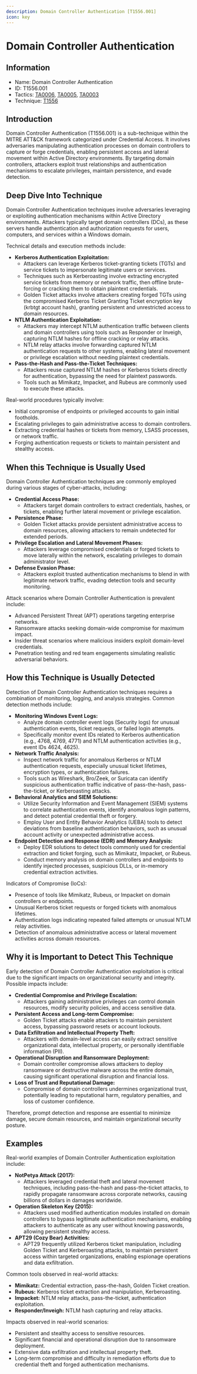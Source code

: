 ```yaml
---
description: Domain Controller Authentication [T1556.001]
icon: key
---
```


# Domain Controller Authentication

## Information

* Name: Domain Controller Authentication
* ID: T1556.001
* Tactics: [TA0006](../), [TA0005](../../ta0005/), [TA0003](../../ta0003/)
* Technique: [T1556](./)

## Introduction

Domain Controller Authentication (T1556.001) is a sub-technique within the MITRE ATT\&CK framework categorized under Credential Access. It involves adversaries manipulating authentication processes on domain controllers to capture or forge credentials, enabling persistent access and lateral movement within Active Directory environments. By targeting domain controllers, attackers exploit trust relationships and authentication mechanisms to escalate privileges, maintain persistence, and evade detection.

## Deep Dive Into Technique

Domain Controller Authentication techniques involve adversaries leveraging or exploiting authentication mechanisms within Active Directory environments. Attackers typically target domain controllers (DCs), as these servers handle authentication and authorization requests for users, computers, and services within a Windows domain.

Technical details and execution methods include:

* **Kerberos Authentication Exploitation:**
  * Attackers can leverage Kerberos ticket-granting tickets (TGTs) and service tickets to impersonate legitimate users or services.
  * Techniques such as Kerberoasting involve extracting encrypted service tickets from memory or network traffic, then offline brute-forcing or cracking them to obtain plaintext credentials.
  * Golden Ticket attacks involve attackers creating forged TGTs using the compromised Kerberos Ticket Granting Ticket encryption key (krbtgt account hash), granting persistent and unrestricted access to domain resources.
* **NTLM Authentication Exploitation:**
  * Attackers may intercept NTLM authentication traffic between clients and domain controllers using tools such as Responder or Inveigh, capturing NTLM hashes for offline cracking or relay attacks.
  * NTLM relay attacks involve forwarding captured NTLM authentication requests to other systems, enabling lateral movement or privilege escalation without needing plaintext credentials.
* **Pass-the-Hash and Pass-the-Ticket Techniques:**
  * Attackers reuse captured NTLM hashes or Kerberos tickets directly for authentication, bypassing the need for plaintext passwords.
  * Tools such as Mimikatz, Impacket, and Rubeus are commonly used to execute these attacks.

Real-world procedures typically involve:

* Initial compromise of endpoints or privileged accounts to gain initial footholds.
* Escalating privileges to gain administrative access to domain controllers.
* Extracting credential hashes or tickets from memory, LSASS processes, or network traffic.
* Forging authentication requests or tickets to maintain persistent and stealthy access.

## When this Technique is Usually Used

Domain Controller Authentication techniques are commonly employed during various stages of cyber-attacks, including:

* **Credential Access Phase:**
  * Attackers target domain controllers to extract credentials, hashes, or tickets, enabling further lateral movement or privilege escalation.
* **Persistence Phase:**
  * Golden Ticket attacks provide persistent administrative access to domain resources, allowing attackers to remain undetected for extended periods.
* **Privilege Escalation and Lateral Movement Phases:**
  * Attackers leverage compromised credentials or forged tickets to move laterally within the network, escalating privileges to domain administrator level.
* **Defense Evasion Phase:**
  * Attackers exploit trusted authentication mechanisms to blend in with legitimate network traffic, evading detection tools and security monitoring.

Attack scenarios where Domain Controller Authentication is prevalent include:

* Advanced Persistent Threat (APT) operations targeting enterprise networks.
* Ransomware attacks seeking domain-wide compromise for maximum impact.
* Insider threat scenarios where malicious insiders exploit domain-level credentials.
* Penetration testing and red team engagements simulating realistic adversarial behaviors.

## How this Technique is Usually Detected

Detection of Domain Controller Authentication techniques requires a combination of monitoring, logging, and analysis strategies. Common detection methods include:

* **Monitoring Windows Event Logs:**
  * Analyze domain controller event logs (Security logs) for unusual authentication events, ticket requests, or failed login attempts.
  * Specifically monitor event IDs related to Kerberos authentication (e.g., 4768, 4769, 4771) and NTLM authentication activities (e.g., event IDs 4624, 4625).
* **Network Traffic Analysis:**
  * Inspect network traffic for anomalous Kerberos or NTLM authentication requests, especially unusual ticket lifetimes, encryption types, or authentication failures.
  * Tools such as Wireshark, Bro/Zeek, or Suricata can identify suspicious authentication traffic indicative of pass-the-hash, pass-the-ticket, or Kerberoasting attacks.
* **Behavioral Analytics and SIEM Solutions:**
  * Utilize Security Information and Event Management (SIEM) systems to correlate authentication events, identify anomalous login patterns, and detect potential credential theft or forgery.
  * Employ User and Entity Behavior Analytics (UEBA) tools to detect deviations from baseline authentication behaviors, such as unusual account activity or unexpected administrative access.
* **Endpoint Detection and Response (EDR) and Memory Analysis:**
  * Deploy EDR solutions to detect tools commonly used for credential extraction and ticket forging, such as Mimikatz, Impacket, or Rubeus.
  * Conduct memory analysis on domain controllers and endpoints to identify injected processes, suspicious DLLs, or in-memory credential extraction activities.

Indicators of Compromise (IoCs):

* Presence of tools like Mimikatz, Rubeus, or Impacket on domain controllers or endpoints.
* Unusual Kerberos ticket requests or forged tickets with anomalous lifetimes.
* Authentication logs indicating repeated failed attempts or unusual NTLM relay activities.
* Detection of anomalous administrative access or lateral movement activities across domain resources.

## Why it is Important to Detect This Technique

Early detection of Domain Controller Authentication exploitation is critical due to the significant impacts on organizational security and integrity. Possible impacts include:

* **Credential Compromise and Privilege Escalation:**
  * Attackers gaining administrative privileges can control domain resources, modify security policies, and access sensitive data.
* **Persistent Access and Long-term Compromise:**
  * Golden Ticket attacks enable attackers to maintain persistent access, bypassing password resets or account lockouts.
* **Data Exfiltration and Intellectual Property Theft:**
  * Attackers with domain-level access can easily extract sensitive organizational data, intellectual property, or personally identifiable information (PII).
* **Operational Disruption and Ransomware Deployment:**
  * Domain controller compromise allows attackers to deploy ransomware or destructive malware across the entire domain, causing significant operational disruption and financial loss.
* **Loss of Trust and Reputational Damage:**
  * Compromise of domain controllers undermines organizational trust, potentially leading to reputational harm, regulatory penalties, and loss of customer confidence.

Therefore, prompt detection and response are essential to minimize damage, secure domain resources, and maintain organizational security posture.

## Examples

Real-world examples of Domain Controller Authentication exploitation include:

* **NotPetya Attack (2017):**
  * Attackers leveraged credential theft and lateral movement techniques, including pass-the-hash and pass-the-ticket attacks, to rapidly propagate ransomware across corporate networks, causing billions of dollars in damages worldwide.
* **Operation Skeleton Key (2015):**
  * Attackers used modified authentication modules installed on domain controllers to bypass legitimate authentication mechanisms, enabling attackers to authenticate as any user without knowing passwords, allowing persistent stealthy access.
* **APT29 (Cozy Bear) Activities:**
  * APT29 frequently utilized Kerberos ticket manipulation, including Golden Ticket and Kerberoasting attacks, to maintain persistent access within targeted organizations, enabling espionage operations and data exfiltration.

Common tools observed in real-world attacks:

* **Mimikatz:** Credential extraction, pass-the-hash, Golden Ticket creation.
* **Rubeus:** Kerberos ticket extraction and manipulation, Kerberoasting.
* **Impacket:** NTLM relay attacks, pass-the-ticket, authentication exploitation.
* **Responder/Inveigh:** NTLM hash capturing and relay attacks.

Impacts observed in real-world scenarios:

* Persistent and stealthy access to sensitive resources.
* Significant financial and operational disruption due to ransomware deployment.
* Extensive data exfiltration and intellectual property theft.
* Long-term compromise and difficulty in remediation efforts due to credential theft and forged authentication mechanisms.

